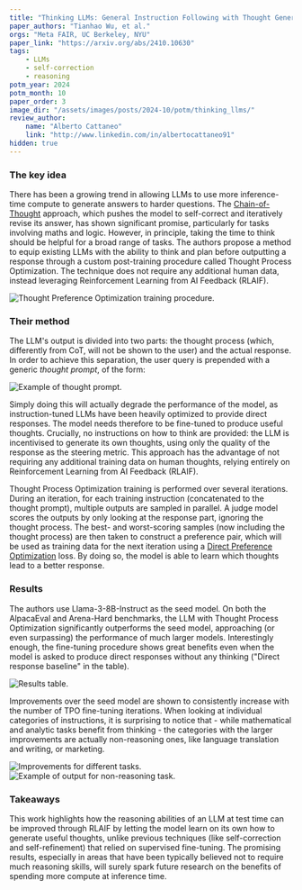 ```yaml
---
title: "Thinking LLMs: General Instruction Following with Thought Generation"
paper_authors: "Tianhao Wu, et al."
orgs: "Meta FAIR, UC Berkeley, NYU"
paper_link: "https://arxiv.org/abs/2410.10630"
tags:
    - LLMs
    - self-correction
    - reasoning
potm_year: 2024
potm_month: 10
paper_order: 3
image_dir: "/assets/images/posts/2024-10/potm/thinking_llms/"
review_author:
    name: "Alberto Cattaneo"
    link: "http://www.linkedin.com/in/albertocattaneo91"
hidden: true
---
```


### The key idea

There has been a growing trend in allowing LLMs to use more inference-time compute to generate answers to harder questions. The [Chain-of-Thought](https://arxiv.org/abs/2201.11903) approach, which pushes the model to self-correct and iteratively revise its answer, has shown significant promise, particularly for tasks involving maths and logic. However, in principle, taking the time to think should be helpful for a broad range of tasks. The authors propose a method to equip existing LLMs with the ability to think and plan before outputting a response through a custom post-training procedure called Thought Process Optimization. The technique does not require any additional human data, instead leveraging Reinforcement Learning from AI Feedback (RLAIF).

<img src="{{ page.image_dir | append: 'fig1.png' | relative_url }}" class="constrained_img_large" alt="Thought Preference Optimization training procedure.">

### Their method

The LLM's output is divided into two parts: the thought process (which, differently from CoT, will not be shown to the user) and the actual response. In order to achieve this separation, the user query is prepended with a generic *thought prompt*, of the form:

<img src="{{ page.image_dir | append: 'thought_prompt.png' | relative_url }}" alt="Example of thought prompt.">

Simply doing this will actually degrade the performance of the model, as instruction-tuned LLMs have been heavily optimized to provide direct responses. The model needs therefore to be fine-tuned to produce useful thoughts. Crucially, no instructions on how to think are provided: the LLM is incentivised to generate its own thoughts, using only the quality of the response as the steering metric. This approach has the advantage of not requiring any additional training data on human thoughts, relying entirely on Reinforcement Learning from AI Feedback (RLAIF).

Thought Process Optimization training is performed over several iterations. During an iteration, for each training instruction (concatenated to the thought prompt), multiple outputs are sampled in parallel. A judge model scores the outputs by only looking at the response part, ignoring the thought process. The best- and worst-scoring samples (now including the thought process) are then taken to construct a preference pair, which will be used as training data for the next iteration using a [Direct Preference Optimization](https://arxiv.org/abs/2305.18290) loss. By doing so, the model is able to learn which thoughts lead to a better response.

### Results

The authors use Llama-3-8B-Instruct as the seed model. On both the AlpacaEval and Arena-Hard benchmarks, the LLM with Thought Process Optimization significantly outperforms the seed model, approaching (or even surpassing) the performance of much larger models. Interestingly enough, the fine-tuning procedure shows great benefits even when the model is asked to produce direct responses without any thinking ("Direct response baseline" in the table).

<img src="{{ page.image_dir | append: 'results.png' | relative_url }}" alt="Results table.">

Improvements over the seed model are shown to consistently increase with the number of TPO fine-tuning iterations. When looking at individual categories of instructions, it is surprising to notice that - while mathematical and analytic tasks benefit from thinking - the categories with the larger improvements are actually non-reasoning ones, like language translation and writing, or marketing.

<img src="{{ page.image_dir | append: 'fine_grained_results.png' | relative_url }}" alt="Improvements for different tasks.">

<img src="{{ page.image_dir | append: 'example.png' | relative_url }}" alt="Example of output for non-reasoning task.">

### Takeaways

This work highlights how the reasoning abilities of an LLM at test time can be improved through RLAIF by letting the model learn on its own how to generate useful thoughts, unlike previous techniques (like self-correction and self-refinement) that relied on supervised fine-tuning. The promising results, especially in areas that have been typically believed not to require much reasoning skills, will surely spark future research on the benefits of spending more compute at inference time.
